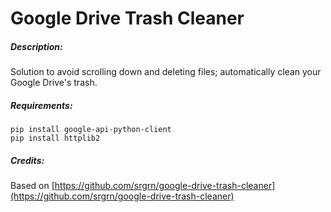 # Google Drive Trash Cleaner

##### Description:
Solution to avoid scrolling down and deleting files; automatically clean your Google Drive's trash.

##### Requirements:
```
pip install google-api-python-client
pip install httplib2
```
##### Credits:
Based on [https://github.com/srgrn/google-drive-trash-cleaner](https://github.com/srgrn/google-drive-trash-cleaner)